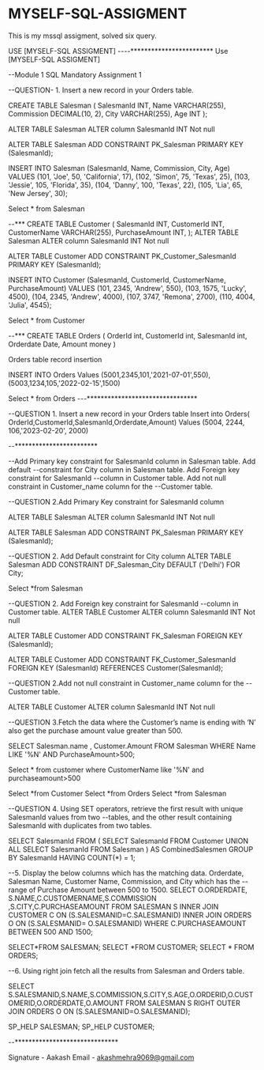 # MYSELF-SQL-ASSIGMENT
This is my mssql assigment, solved six query.

USE [MYSELF-SQL ASSIGMENT]
----************************
Use [MYSELF-SQL ASSIGMENT]

--Module 1 SQL Mandatory Assignment 1

--QUESTION- 1. Insert a new record in your Orders table.

CREATE TABLE Salesman (
SalesmanId INT,
Name VARCHAR(255),
Commission DECIMAL(10, 2),
City VARCHAR(255),
Age INT
);

ALTER TABLE Salesman ALTER column SalesmanId INT Not null

ALTER TABLE Salesman
ADD CONSTRAINT PK_Salesman PRIMARY KEY (SalesmanId);

INSERT INTO Salesman (SalesmanId, Name, Commission, City, Age)
VALUES
(101, 'Joe', 50, 'California', 17),
(102, 'Simon', 75, 'Texas', 25),
(103, 'Jessie', 105, 'Florida', 35),
(104, 'Danny', 100, 'Texas', 22),
(105, 'Lia', 65, 'New Jersey', 30);

Select * from Salesman

--***
CREATE TABLE Customer (
SalesmanId INT,
CustomerId INT,
CustomerName VARCHAR(255),
PurchaseAmount INT,
);
ALTER TABLE Salesman ALTER column SalesmanId INT Not null

ALTER TABLE Customer
ADD CONSTRAINT PK_Customer_SalesmanId PRIMARY KEY (SalesmanId);

INSERT INTO Customer (SalesmanId, CustomerId, CustomerName, PurchaseAmount)
VALUES
(101, 2345, 'Andrew', 550),
(103, 1575, 'Lucky', 4500),
(104, 2345, 'Andrew', 4000),
(107, 3747, 'Remona', 2700),
(110, 4004, 'Julia', 4545);

Select * from Customer

--***
CREATE TABLE Orders 
(
OrderId int,
CustomerId int,
SalesmanId int,
Orderdate Date,
Amount money
)

Orders table record insertion 

INSERT INTO Orders Values 
(5001,2345,101,'2021-07-01',550),
(5003,1234,105,'2022-02-15',1500)

Select * from Orders
---********************************

--QUESTION 1. Insert a new record in your Orders table
Insert into Orders( OrderId,CustomerId,SalesmanId,Orderdate,Amount)
Values (5004, 2244, 106,'2023-02-20', 2000)

--************************

--Add Primary key constraint for SalesmanId column in Salesman table. Add default
--constraint for City column in Salesman table. Add Foreign key constraint for SalesmanId
--column in Customer table. Add not null constraint in Customer_name column for the
--Customer table.


--QUESTION 2.Add Primary Key constraint for SalesmanId column

ALTER TABLE Salesman ALTER column SalesmanId INT Not null

ALTER TABLE Salesman
ADD CONSTRAINT PK_Salesman PRIMARY KEY (SalesmanId);


--QUESTION 2. Add Default constraint for City column
ALTER TABLE Salesman
ADD CONSTRAINT DF_Salesman_City DEFAULT ('Delhi') FOR City;

Select *from Salesman

--QUESTION 2. Add Foreign key constraint for SalesmanId
--column in Customer table.
ALTER TABLE Customer ALTER column SalesmanId INT Not null

ALTER TABLE Customer
ADD CONSTRAINT FK_Salesman FOREIGN KEY (SalesmanId);

ALTER TABLE Customer ADD CONSTRAINT FK_Customer_SalesmanId FOREIGN KEY (SalesmanId)
REFERENCES Customer(SalesmanId);

--QUESTION 2.Add not null constraint in Customer_name column for the
--Customer table.

ALTER TABLE Customer ALTER column SalesmanId INT Not null

--QUESTION 3.Fetch the data where the Customer’s name is ending with ‘N’ also get the purchase amount value greater than 500.

SELECT Salesman.name , Customer.Amount
FROM Salesman WHERE Name LIKE '%N' AND PurchaseAmount>500;

Select * from customer where CustomerName like '%N' and purchaseamount>500

 Select *from Customer
 Select *from Orders
 Select *from Salesman

 --QUESTION 4. Using SET operators, retrieve the first result with unique SalesmanId values from two
--tables, and the other result containing SalesmanId with duplicates from two tables.

SELECT SalesmanId
FROM (
    SELECT SalesmanId FROM Customer
    UNION ALL
    SELECT SalesmanId FROM Salesman
) AS CombinedSalesmen
GROUP BY SalesmanId
HAVING COUNT(*) = 1;

--5. Display the below columns which has the matching data. Orderdate, Salesman Name, Customer Name, Commission, and City which has the
--range of Purchase Amount between 500 to 1500.
SELECT O.ORDERDATE, S.NAME,C.CUSTOMERNAME,S.COMMISSION ,S.CITY,C.PURCHASEAMOUNT 
FROM SALESMAN S INNER JOIN CUSTOMER C ON (S.SALESMANID=C.SALESMANID)
INNER JOIN ORDERS O ON (S.SALESMANID= O.SALESMANID)
WHERE C.PURCHASEAMOUNT BETWEEN 500 AND 1500;

SELECT*FROM SALESMAN;
SELECT *FROM CUSTOMER;
SELECT * FROM ORDERS;


--6. Using right join fetch all the results from Salesman and Orders table.

SELECT S.SALESMANID,S.NAME,S.COMMISSION,S.CITY,S.AGE,O.ORDERID,O.CUSTOMERID,O.ORDERDATE,O.AMOUNT
FROM SALESMAN S RIGHT OUTER JOIN ORDERS O ON (S.SALESMANID=O.SALESMANID);


SP_HELP SALESMAN;
SP_HELP CUSTOMER;

--******************************

Signature - Aakash
Email - akashmehra9069@gmail.com

